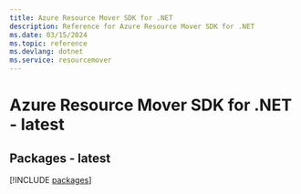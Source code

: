 ```yaml
---
title: Azure Resource Mover SDK for .NET
description: Reference for Azure Resource Mover SDK for .NET
ms.date: 03/15/2024
ms.topic: reference
ms.devlang: dotnet
ms.service: resourcemover
---
```

# Azure Resource Mover SDK for .NET - latest
## Packages - latest
[!INCLUDE [packages](resource-mover-index.md)]